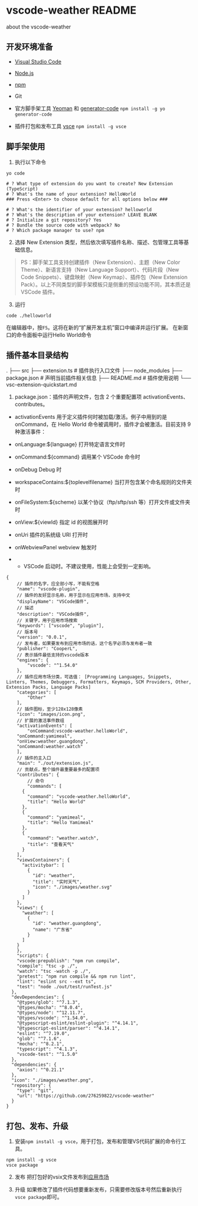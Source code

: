 # vscode-weather README

about the vscode-weather

## 开发环境准备

  - [Visual Studio Code](https://code.visualstudio.com/)

  - [Node.js](https://nodejs.org/zh-cn/)

  - [npm](https://www.npmjs.com/)

  - Git

  - 官方脚手架工具 [Yeoman](https://yeoman.io/) 和 [generator-code](https://www.npmjs.com/package/generator-code)
    ```npm install -g yo generator-code```

  - 插件打包和发布工具 [vsce](https://github.com/microsoft/vscode-vsce)
    ```npm install -g vsce```

## 脚手架使用

  1. 执行以下命令
  ```
  yo code

  # ? What type of extension do you want to create? New Extension (TypeScript)
  # ? What's the name of your extension? HelloWorld
  ### Press <Enter> to choose default for all options below ###

  # ? What's the identifier of your extension? helloworld
  # ? What's the description of your extension? LEAVE BLANK
  # ? Initialize a git repository? Yes
  # ? Bundle the source code with webpack? No
  # ? Which package manager to use? npm
  ```

  2. 选择 New Extension 类型，然后依次填写插件名称、描述、包管理工具等基础信息。
  > PS：脚手架工具支持创建插件（New Extension）、主题（New Color Theme）、新语言支持（New Language Support）、代码片段（New Code Snippets）、键盘映射（New Keymap）、插件包（New Extension Pack）。以上不同类型的脚手架模板只是侧重的预设功能不同，其本质还是 VSCode 插件。

  3. 运行
  ```
  code ./helloworld
  ```
  在编辑器中，按`F5`。这将在新的“扩展开发主机”窗口中编译并运行扩展。
  在新窗口的命令面板中运行Hello World命令

## 插件基本目录结构

.
├── src
	├── extension.ts  # 插件执行入口文件
├── node_modules
├── package.json  # 声明当前插件相关信息
├── README.md  # 插件使用说明
└── vsc-extension-quickstart.md

1. package.json：插件的声明文件，包含 2 个重要配置项 activationEvents、contributes。

  - activationEvents 用于定义插件何时被加载/激活。例子中用到的是 onCommand，在 Hello World 命令被调用时，插件才会被激活。目前支持 9 种激活事件：

  - onLanguage:${language} 打开特定语言文件时

  - onCommand:${command} 调用某个 VSCode 命令时

  - onDebug Debug 时

  - workspaceContains:${toplevelfilename} 当打开包含某个命名规则的文件夹时

  - onFileSystem:${scheme} 以某个协议（ftp/sftp/ssh 等）打开文件或文件夹时

  - onView:${viewId} 指定 id 的视图展开时

  - onUri 插件的系统级 URI 打开时

  - onWebviewPanel webview 触发时

  - * VSCode 启动时。不建议使用，性能上会受到一定影响。

```
{
	// 插件的名字，应全部小写，不能有空格
	"name": "vscode-plugin",
	// 插件的友好显示名称，用于显示在应用市场，支持中文
	"displayName": "VSCode插件",
	// 描述
	"description": "VSCode插件",
	// 关键字，用于应用市场搜索
	"keywords": ["vscode", "plugin"],
	// 版本号
	"version": "0.0.1",
	// 发布者，如果要发布到应用市场的话，这个名字必须与发布者一致
	"publisher": "CooperL",
	// 表示插件最低支持的vscode版本
	"engines": {
		"vscode": "^1.54.0"
	},
	// 插件应用市场分类，可选值： [Programming Languages, Snippets, Linters, Themes, Debuggers, Formatters, Keymaps, SCM Providers, Other, Extension Packs, Language Packs]
	"categories": [
		"Other"
	],
	// 插件图标，至少128x128像素
	"icon": "images/icon.png",
	// 扩展的激活事件数组
	"activationEvents": [
		"onCommand:vscode-weather.helloWorld",
    "onCommand:yamimeal",
    "onView:weather.guangdong",
    "onCommand:weather.watch"
	],
	// 插件的主入口
	"main": "./out/extension.js",
	// 贡献点，整个插件最重要最多的配置项
	"contributes": {
		// 命令
		"commands": [
      {
        "command": "vscode-weather.helloWorld",
        "title": "Hello World"
      },
      {
        "command": "yamimeal",
        "title": "Hello Yamimeal"
      },
      {
        "command": "weather.watch",
        "title": "查看天气"
      }
    ],
    "viewsContainers": {
      "activitybar": [
        {
          "id": "weather",
          "title": "实时天气",
          "icon": "./images/weather.svg"
        }
      ]
    },
    "views": {
      "weather": [
        {
          "id": "weather.guangdong",
          "name": "广东省"
        }
      ]
    }
	},
	"scripts": {
    "vscode:prepublish": "npm run compile",
    "compile": "tsc -p ./",
    "watch": "tsc -watch -p ./",
    "pretest": "npm run compile && npm run lint",
    "lint": "eslint src --ext ts",
    "test": "node ./out/test/runTest.js"
  },
  "devDependencies": {
    "@types/glob": "^7.1.3",
    "@types/mocha": "^8.0.4",
    "@types/node": "^12.11.7",
    "@types/vscode": "^1.54.0",
    "@typescript-eslint/eslint-plugin": "^4.14.1",
    "@typescript-eslint/parser": "^4.14.1",
    "eslint": "^7.19.0",
    "glob": "^7.1.6",
    "mocha": "^8.2.1",
    "typescript": "^4.1.3",
    "vscode-test": "^1.5.0"
  },
  "dependencies": {
    "axios": "^0.21.1"
  },
  "icon": "./images/weather.png",
  "repository": {
    "type": "git",
    "url": "https://github.com/276259822/vscode-weather"
  }
}
```

## 打包、发布、升级

1. 安装```npm install -g vsce```，用于打包，发布和管理VS代码扩展的命令行工具。
```
npm install -g vsce
vsce package
```

2. 发布
  把打包好的vsix文件发布到[应用市场](https://marketplace.visualstudio.com/)

3. 升级
  如果修改了插件代码想要重新发布，只需要修改版本号然后重新执行```vsce package```即可。

